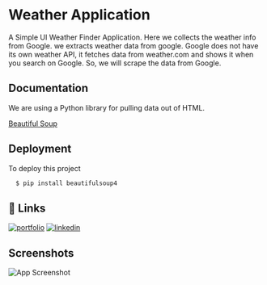 
# Weather Application

A Simple UI Weather Finder Application. Here we collects the weather info from Google. 
we extracts weather data from google. Google does not have its own weather API, it fetches data from weather.com and shows it when you search on Google. So, we will scrape the data from Google.


## Documentation

We are using a Python library for pulling data out of HTML. 

[Beautiful Soup](https://www.crummy.com/software/BeautifulSoup/bs4/doc/)



## Deployment

To deploy this project

```bash
  $ pip install beautifulsoup4

```



## 🔗 Links
[![portfolio](https://img.shields.io/badge/my_portfolio-000?style=for-the-badge&logo=ko-fi&logoColor=white)](https://kironraj.com/)
[![linkedin](https://img.shields.io/badge/linkedin-0A66C2?style=for-the-badge&logo=linkedin&logoColor=white)](https://www.linkedin.com/in/kironrajop/)


## Screenshots

![App Screenshot](https://i.postimg.cc/FKg6gpBR/Weather-App.png)


  